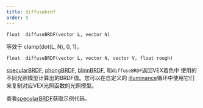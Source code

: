 ```yaml
---
title: diffusebrdf
order: 5
---
```

`float  diffuseBRDF(vector L, vector N)`

等效于 clamp(dot(L, N), 0, 1)。

`float  diffuseBRDF(vector L, vector N, vector V, float rough)`

[specularBRDF](specularBRDF.html "返回VEX着色中使用的不同光照模型计算出的BRDF值"), [phongBRDF](phongBRDF.html), [blinnBRDF](blinnBRDF.html),
和`diffuseBRDF`返回VEX着色中
使用的不同光照模型计算出的BRDF值。您可以在自定义的
[illuminance](./illuminance "遍历场景中的所有光源，为每个光源调用光照着色器来设置Cl和L全局变量")循环中使用它们
来复制对应VEX光照函数的光照模型。

查看[specularBRDF](specularBRDF.html "返回VEX着色中使用的不同光照模型计算出的BRDF值")获取示例代码。
